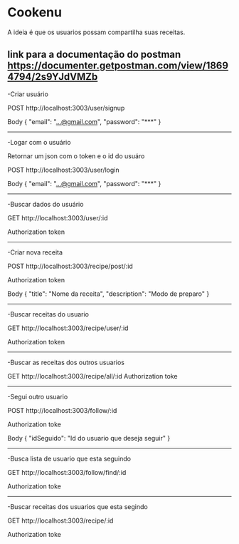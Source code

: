 # Cookenu
A ideia é que os usuarios possam compartilha suas receitas.

link para a documentação do postman https://documenter.getpostman.com/view/18694794/2s9YJdVMZb
------

-Criar usuário 

POST http://localhost:3003/user/signup

Body
{
    "email": "...@gmail.com",
    "password": "***"
}

-------

-Logar com o usuário

Retornar um json com o token e o id do usuáro

POST http://localhost:3003/user/login

Body
{
    "email": "...@gmail.com",
    "password": "***" 
}

-------

-Buscar dados do usuário

GET http://localhost:3003/user/:id

Authorization token

-------

-Criar nova receita

POST http://localhost:3003/recipe/post/:id

Authorization token

Body
{
    "title": "Nome da receita",
    "description": "Modo de preparo"
}

-------

-Buscar receitas do usuario

GET http://localhost:3003/recipe/user/:id

Authorization token

-------

-Buscar as receitas dos outros usuarios

GET http://localhost:3003/recipe/all/:id
Authorization toke

-------

-Segui outro usuario

POST http://localhost:3003/follow/:id

Authorization toke

Body
{
    "idSeguido": "Id do usuario que deseja seguir"
}

-------

-Busca lista de usuario que esta seguindo

GET http://localhost:3003/follow/find/:id

Authorization toke

-------

-Buscar receitas dos usuarios que esta segindo

GET http://localhost:3003/recipe/:id

Authorization toke





